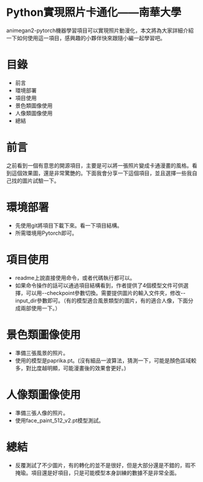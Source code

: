 # Python實現照片卡通化——南華大學
animegan2-pytorch機器學習項目可以實現照片動漫化，本文將為大家詳細介紹一下如何使用這一項目，感興趣的小夥伴快來跟隨小編一起學習吧。
# 目錄
* 前言
* 環境部署
* 項目使用
* 景色類圖像使用
* 人像類圖像使用
* 總結
# 前言
之前看到一個有意思的開源項目，主要是可以將一張照片變成卡通漫畫的風格。看到這個效果圖，還是非常驚艷的。下面我會分享一下這個項目，並且選擇一些我自己找的圖片試驗一下。
# 環境部署
* 先使用git將項目下載下來。看一下項目結構。
* 所需環境用Pytorch即可。
# 項目使用
* readme上說直接使用命令，或者代碼執行都可以。
* 如果命令操作的話可以通過項目結構看到，作者提供了4個模型文件可供選擇，可以用--checkpoint參數切換。需要提供圖片的輸入文件夾，修改--input_dir參數即可。（有的模型適合風景類型的圖片，有的適合人像，下面分成兩部使用一下。）
# 景色類圖像使用
* 準備三張風景的照片。
* 使用的模型是paprika.pt。(沒有細品一波算法，猜測一下，可能是顏色區域較多，對比度越明顯，可能漫畫後的效果會更好。)
# 人像類圖像使用
*  準備三張人像的照片。
* 使用face_paint_512_v2.pt模型測試。
# 總結
* 反覆測試了不少圖片，有的轉化的並不是很好，但是大部分還是不錯的，瑕不掩瑜。項目還是好項目，只是可能模型本身訓練的數據不是非常全面。
